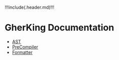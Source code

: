 !!!include(.header.md)!!!

# GherKing Documentation

- [AST](ast.md)
- [PreCompiler](precompiler.md)
- [Formatter](formatter.md)